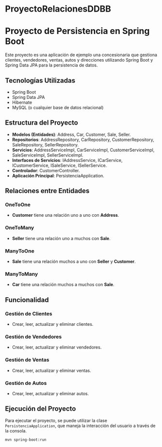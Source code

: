 # ProyectoRelacionesDDBB

# Proyecto de Persistencia en Spring Boot

Este proyecto es una aplicación de ejemplo una concesionaria que gestiona clientes, vendedores, ventas, autos y direcciones utilizando Spring Boot y Spring Data JPA para la persistencia de datos.

## Tecnologías Utilizadas

- Spring Boot
- Spring Data JPA
- Hibernate
- MySQL (o cualquier base de datos relacional)

## Estructura del Proyecto

- **Modelos (Entidades)**: Address, Car, Customer, Sale, Seller.
- **Repositorios**: AddressRepository, CarRepository, CustomerRepository, SaleRepository, SellerRepository.
- **Servicios**: AddressServiceImpl, CarServiceImpl, CustomerServiceImpl, SaleServiceImpl, SellerServiceImpl.
- **Interfaces de Servicios**: IAddressService, ICarService, ICustomerService, ISaleService, ISellerService.
- **Controlador**: CustomerController.
- **Aplicación Principal**: PersistenciaApplication.

## Relaciones entre Entidades

### OneToOne
- **Customer** tiene una relación uno a uno con **Address**.

### OneToMany
- **Seller** tiene una relación uno a muchos con **Sale**.

### ManyToOne
- **Sale** tiene una relación muchos a uno con **Seller** y **Customer**.

### ManyToMany
- **Car** tiene una relación muchos a muchos con **Sale**.

## Funcionalidad

### Gestión de Clientes
- Crear, leer, actualizar y eliminar clientes.

### Gestión de Vendedores
- Crear, leer, actualizar y eliminar vendedores.

### Gestión de Ventas
- Crear, leer, actualizar y eliminar ventas.

### Gestión de Autos
- Crear, leer, actualizar y eliminar autos.

## Ejecución del Proyecto

Para ejecutar el proyecto, se puede utilizar la clase `PersistenciaApplication`, que maneja la interacción del usuario a través de la consola.

```sh
mvn spring-boot:run

